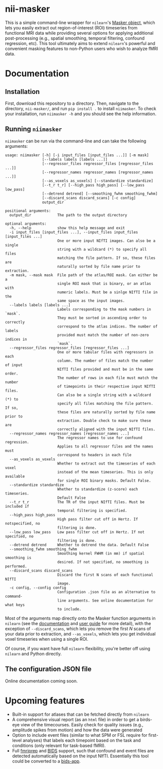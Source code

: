 # nii-masker

This is a simple command-line wrapper for `nilearn`'s [Masker object](https://nilearn.github.io/manipulating_images/masker_objects.html), which lets you easily extract out region-of-interest (ROI) timeseries from functional MRI data while providing several options for applying additional post-processing (e.g., spatial smoothing, temporal filtering, confound regression, etc). This tool ultimately aims to extend `nilearn`'s powerful and convenient masking features to non-Python users who wish to analyze fMRI data.

# Documentation

## Installation
First, download this repository to a directory. Then, navigate to the directory, `nii-masker/`, and run `pip install .` to install `niimasker`. To check your installation, run `niimasker -h` and you should see the help information.

## Running `niimasker`
`niimasker` can be run via the command-line and can take the following arguments:

```
usage: niimasker [-h] [-i input_files [input_files ...]] [-m mask]
                 [--labels labels [labels ...]]
                 [--regressor_files regressor_files [regressor_files ...]]
                 [--regressor_names regressor_names [regressor_names ...]]
                 [--as_voxels as_voxels] [--standardize standardize]
                 [--t_r t_r] [--high_pass high_pass] [--low_pass low_pass]
                 [--detrend detrend] [--smoothing_fwhm smoothing_fwhm]
                 [--discard_scans discard_scans] [-c config]
                 output_dir

positional arguments:
  output_dir            The path to the output directory

optional arguments:
  -h, --help            show this help message and exit
  -i input_files [input_files ...], --input_files input_files [input_files ...]
                        One or more input NIfTI images. Can also be a single
                        string with a wildcard (*) to specify all files
                        matching the file pattern. If so, these files are
                        naturally sorted by file name prior to extraction.
  -m mask, --mask mask  File path of the atlas/ROI mask. Can either be a
                        single ROI mask that is binary, or an atlas with
                        numeric labels. Must be a sinlge NIfTI file in the
                        same space as the input images.
  --labels labels [labels ...]
                        Labels corresponding to the mask numbers in `mask`.
                        They must be sorted in ascending order to correctly
                        correspond to the atlas indices. The number of labels
                        provided must match the number of non-zero indices in
                        `mask`.
  --regressor_files regressor_files [regressor_files ...]
                        One or more tabular files with regressors in each
                        column. The number of files match the number of input
                        NIfTI files provided and must be in the same order.
                        The number of rows in each file must match the number
                        of timepoints in their respective input NIfTI files.
                        Can also be a single string with a wildcard (*) to
                        specify all files matching the file pattern. If so,
                        these files are naturally sorted by file name prior to
                        extraction. Double check to make sure these are
                        correctly aligned with the input NIfTI files.
  --regressor_names regressor_names [regressor_names ...]
                        The regressor names to use for confound regression.
                        Applies to all regressor files and the names must
                        correspond to headers in each file
  --as_voxels as_voxels
                        Whether to extract out the timeseries of each voxel
                        instead of the mean timeseries. This is only available
                        for single ROI binary masks. Default False.
  --standardize standardize
                        Whether to standardize (z-score) each timeseries.
                        Default False
  --t_r t_r             The TR of the input NIfTI files. Must be included if
                        temporal filtering is specified.
  --high_pass high_pass
                        High pass filter cut off in Hertz. If notspecified, no
                        filtering is done.
  --low_pass low_pass   Low pass filter cut off in Hertz. If not specified, no
                        filtering is done.
  --detrend detrend     Whether to detrend the data. Default False
  --smoothing_fwhm smoothing_fwhm
                        Smoothing kernel FWHM (in mm) if spatial smoothing is
                        desired. If not specified, no smoothing is performed.
  --discard_scans discard_scans
                        Discard the first N scans of each functional NIfTI
                        image.
  -c config, --config config
                        Configuration .json file as an alternative to command-
                        line arguments. See online documentation for what keys
                        to include.
```

Most of the arguments map directly onto the Masker function arguments in `nilearn` (see the [documentation](https://nilearn.github.io/modules/reference.html#module-nilearn.input_data) and [user guide](https://nilearn.github.io/building_blocks/manual_pipeline.html#masking) for more detail), with the exception of `--discard_scans`, which lets you remove the first *N* scans of your data prior to extraction, and `--as_voxels`, which lets you get individual voxel timeseries when using a single ROI.

Of course, if you want have full `nilearn` flexibility, you're better off using `nilearn` and Python directly.

## The configuration JSON file
Online documentation coming soon.

# Upcoming features
- Built-in support for atlases that can be fetched directly from `nilearn`
- A comprehensive visual report (as an `html` file) in order to get a birds-eye view of the timecourses. Easily check for quality issues (e.g., amplitude spikes from motion) and how the data were generated
- Option to include event files (similar to what SPM or FSL require for first-level analyses) that labels each timepoint based on the task and conditions (only relevant for task-based fMRI).
- Full [fmriprep](https://fmriprep.readthedocs.io/en/stable/) and [BIDS](http://bids.neuroimaging.io/) support, such that confound and event files are detected automatically based on the input NIfTI. Essentially this tool could be converted to a [bids-app](http://bids-apps.neuroimaging.io/).
